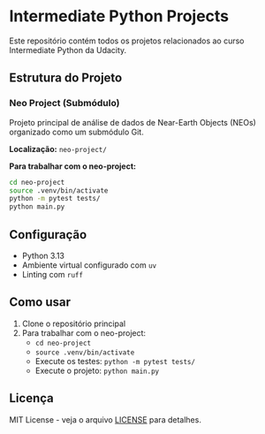 # Intermediate Python Projects

Este repositório contém todos os projetos relacionados ao curso Intermediate Python da Udacity.

## Estrutura do Projeto

### Neo Project (Submódulo)
Projeto principal de análise de dados de Near-Earth Objects (NEOs) organizado como um submódulo Git.

**Localização:** `neo-project/`

**Para trabalhar com o neo-project:**
```bash
cd neo-project
source .venv/bin/activate
python -m pytest tests/
python main.py
```

## Configuração

- Python 3.13
- Ambiente virtual configurado com `uv`
- Linting com `ruff`

## Como usar

1. Clone o repositório principal
2. Para trabalhar com o neo-project:
   - `cd neo-project`
   - `source .venv/bin/activate`
   - Execute os testes: `python -m pytest tests/`
   - Execute o projeto: `python main.py`

## Licença

MIT License - veja o arquivo [LICENSE](LICENSE) para detalhes.